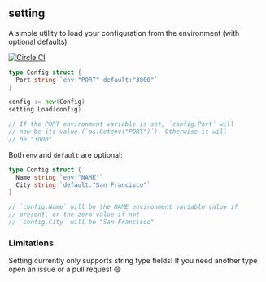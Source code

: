 ## setting

A simple utility to load your configuration from the environment (with optional defaults)

[![Circle CI](https://circleci.com/gh/ryanlower/setting.svg?style=svg)](https://circleci.com/gh/ryanlower/setting)

```go
type Config struct {
  Port string `env:"PORT" default:"3000"`
}

config := new(Config)
setting.Load(config)

// If the PORT environment variable is set, `config.Port` will
// now be its value (`os.Getenv("PORT")`). Otherwise it will
// be "3000"
```

Both `env` and `default` are optional:
```go
type Config struct {
  Name string `env:"NAME"`
  City string `default:"San Francisco"`
}

// `config.Name` will be the NAME environment variable value if
// present, or the zero value if not
// `config.City` will be "San Francisco"
```

### Limitations
Setting currently only supports string type fields! If you need another type open an issue or a pull request :smile:
